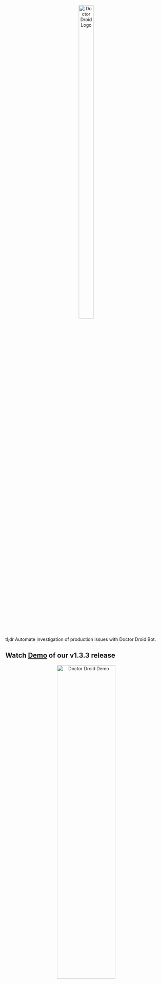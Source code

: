 <p align="center">
  <img src="https://drdroid-public-content.s3.us-west-2.amazonaws.com/github-cover-image.png" alt="Doctor Droid Logo" width="30%" height="50%">

</p>



tl;dr Automate investigation of production issues with Doctor Droid Bot.

## Watch [Demo](https://www.youtube.com/watch?v=Uu3k-qQ3Pvw) of our v1.3.3 release
<p align="center">
  <a href="https://www.youtube.com/watch?v=Uu3k-qQ3Pvw">
    <img src="https://drdroid-public-content.s3.us-west-2.amazonaws.com/automate-investigations-thumbnail-github.png" alt="Doctor Droid Demo" width="60%" height="50%">
  </a>
</p>

<br>

## How does Doctor Droid automate investigations?

Doctor Droid is a bot that can automatically go to 15+ types of observability tools & servers, run commands and fetch data for you whenever you receive an alert.

This helps reduce the time taken to investigate an issue and can potentially completely automate it.


<p align="center">
  <img src="https://drdroid-public-content.s3.us-west-2.amazonaws.com/doctor-droid-automation.png" alt="How Doctor Droid works" width="75%" height="50%">
</p>

<br>

## How to configure Investigations in Doctor Droid?

You can **create PlayBooks** to configure investigations. **PlayBooks are intelligent documents that are connected to every part of your stack** where you might need to look for monitoring -- you can fetch logs, metrics, query databases, run commands on remote servers, fetch container data and even define custom API calls.

<p align="center">
  <img src="https://drdroid-public-content.s3.us-west-2.amazonaws.com/sample-investigation-playbook.png" alt="A Sample Playbook in Doctor Droid" width="75%" height="50%">
</p>


### Playground:
* The [sandbox](https://sandbox.drdroid.io/) has a few sample playbooks created.
* You can also check out the [#demo-alerts channel](https://join.slack.com/t/doctor-droid-demo/shared_invite/zt-2h6eap61w-Bmz76OEU6IykmDy673R1qQ) in community Slack workspace to see how automated replies are received for alerts.

## Getting Started

#### 1. [Documentation](https://docs.drdroid.io)

#### 2. Installation

Use this command to get started using Docker:
```
docker-compose -f deploy.docker-compose.yaml up -d
```
Looking for Helm chart or custom branch deployment? Read our installation doc [here](https://docs.drdroid.io/docs/installation).

#### 3. Learn more: Watch tutorials on our [YouTube](https://www.youtube.com/@DrDroidDev) channel

## Connect with us:
* Want to contribute? Read our [contribution guidelines](/CONTRIBUTION.md).

* For Feedback or Feature Requests: Share with us in Slack or Github issues.

* Bug Report? Create a [jam](https://jam.dev/) and share it with us on Github or Slack!

<center>

[Slack Community](https://join.slack.com/t/doctor-droid-demo/shared_invite/zt-2h6eap61w-Bmz76OEU6IykmDy673R1qQ)
| [Roadmap](/ROADMAP.md) | [Docs](https://docs.drdroid.io)
</center>
